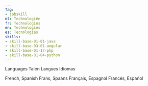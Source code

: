 ```yaml
---
Tag: 
- jobskill
nl: Technologiën
fr: Technologies
en: Technologies
es: Tecnologías
skills:
- skill-base-01-01-java
- skill-base-03-01-angular
- skill-base-01-17-php
- skill-base-01-04-python
---
```



<skillSet>
<skillName lang="en">Languages</skillName>
<skillName lang="nl">Talen</skillName>
<skillName lang="fr">Langues</skillName>
<skillName lang="es">Idiomas</skillName>

<skill lang="en">French, Spanish</skill>
<skill lang="nl">Frans, Spaans</skill>
<skill lang="fr">Français, Espagnol</skill>
<skill lang="es">Francés, Español</skill>
</skillSet>
</skillSets>
